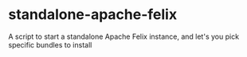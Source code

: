 # standalone-apache-felix
A script to start a standalone Apache Felix instance, and let's you pick specific bundles to install
